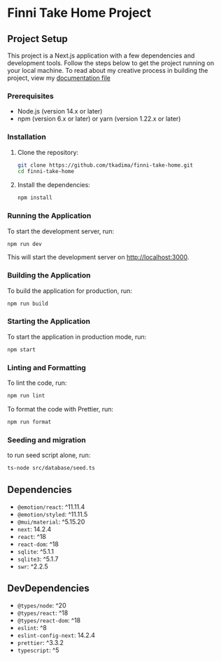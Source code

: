 
# Finni Take Home Project

## Project Setup

This project is a Next.js application with a few dependencies and development tools. Follow the steps below to get the project running on your local machine.
To read about my creative process in building the project, view my [documentation file](documentation.md)

### Prerequisites

- Node.js (version 14.x or later)
- npm (version 6.x or later) or yarn (version 1.22.x or later)

### Installation

1. Clone the repository:

   ```sh
   git clone https://github.com/tkadima/finni-take-home.git
   cd finni-take-home
   ```

2. Install the dependencies:

   ```sh
   npm install
   ```

### Running the Application

To start the development server, run:

```sh
npm run dev
```

This will start the development server on [http://localhost:3000](http://localhost:3000).

### Building the Application

To build the application for production, run:

```sh
npm run build
```

### Starting the Application

To start the application in production mode, run:

```sh
npm start
```

### Linting and Formatting

To lint the code, run:

```sh
npm run lint
```

To format the code with Prettier, run:

```sh
npm run format
```

### Seeding and migration 
to run seed script alone, run: 

```sh
ts-node src/database/seed.ts
```

## Dependencies

- `@emotion/react`: ^11.11.4
- `@emotion/styled`: ^11.11.5
- `@mui/material`: ^5.15.20
- `next`: 14.2.4
- `react`: ^18
- `react-dom`: ^18
- `sqlite`: ^5.1.1
- `sqlite3`: ^5.1.7
- `swr`: ^2.2.5

## DevDependencies

- `@types/node`: ^20
- `@types/react`: ^18
- `@types/react-dom`: ^18
- `eslint`: ^8
- `eslint-config-next`: 14.2.4
- `prettier`: ^3.3.2
- `typescript`: ^5

